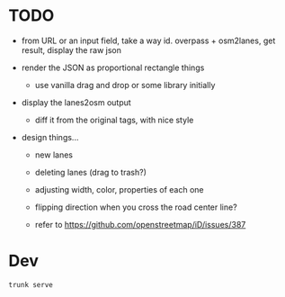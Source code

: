 # TODO

- from URL or an input field, take a way id. overpass + osm2lanes, get result, display the raw json

- render the JSON as proportional rectangle things
	- use vanilla drag and drop or some library initially

- display the lanes2osm output
	- diff it from the original tags, with nice style

- design things...
	- new lanes
	- deleting lanes (drag to trash?)
	- adjusting width, color, properties of each one
	- flipping direction when you cross the road center line?

	- refer to https://github.com/openstreetmap/iD/issues/387

# Dev

`trunk serve`
